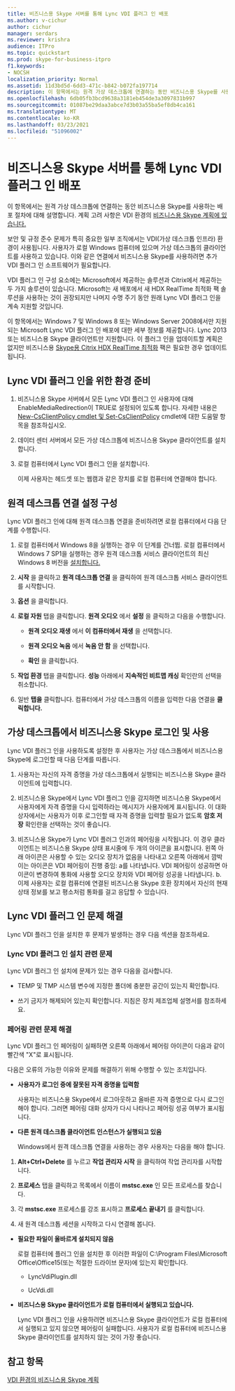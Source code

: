 ```yaml
---
title: 비즈니스용 Skype 서버를 통해 Lync VDI 플러그 인 배포
ms.author: v-cichur
author: cichur
manager: serdars
ms.reviewer: krishra
audience: ITPro
ms.topic: quickstart
ms.prod: skype-for-business-itpro
f1.keywords:
- NOCSH
localization_priority: Normal
ms.assetid: 11d3bd5d-6dd3-471c-b842-b072fa197714
description: 이 항목에서는 원격 가상 데스크톱에 연결하는 동안 비즈니스용 Skype를 사용하는 배포 절차에 대해 설명합니다.
ms.openlocfilehash: 6db05fb3bcd9638a3181eb454de3a3097831b997
ms.sourcegitcommit: 01087be29daa3abce7d3b03a55ba5ef8db4ca161
ms.translationtype: MT
ms.contentlocale: ko-KR
ms.lasthandoff: 03/23/2021
ms.locfileid: "51096002"
---
```

# <a name="deploy-the-lync-vdi-plug-in-with-skype-for-business-server"></a>비즈니스용 Skype 서버를 통해 Lync VDI 플러그 인 배포
 
이 항목에서는 원격 가상 데스크톱에 연결하는 동안 비즈니스용 Skype를 사용하는 배포 절차에 대해 설명합니다. 계획 고려 사항은 VDI 환경의 [비즈니스용 Skype 계획에 있습니다.](../../plan-your-deployment/clients-and-devices/vdi-environments.md)
  
보안 및 규정 준수 문제가 특히 중요한 일부 조직에서는 VDI(가상 데스크톱 인프라) 환경이 사용됩니다. 사용자가 로컬 Windows 컴퓨터에 있으며 가상 데스크톱의 클라이언트를 사용하고 있습니다. 이와 같은 연결에서 비즈니스용 Skype를 사용하려면 추가 VDI 플러그 인 소프트웨어가 필요합니다.
  
VDI 플러그 인 구성 요소에는 Microsoft에서 제공하는 솔루션과 Citrix에서 제공하는 두 가지 솔루션이 있습니다. Microsoft는 새 배포에서 새 HDX RealTime 최적화 팩 솔루션을 사용하는 것이 권장되지만 나머지 수명 주기 동안 원래 Lync VDI 플러그 인을 계속 지원할 것입니다. 
  
이 항목에서는 Windows 7 및 Windows 8 또는 Windows Server 2008에서만 지원되는 Microsoft Lync VDI 플러그 인 배포에 대한 세부 정보를 제공합니다. Lync 2013 또는 비즈니스용 Skype 클라이언트만 지원합니다. 이 플러그 인을 업데이트할 계획은 없지만 비즈니스용 [Skype용 Citrix HDX RealTime 최적화](../../plan-your-deployment/clients-and-devices/vdi-environments.md#Citrix_RT) 팩은 필요한 경우 업데이트됩니다.
  
## <a name="prepare-your-environment-for-the-lync-vdi-plug-in"></a>Lync VDI 플러그 인을 위한 환경 준비
<a name="Prepare_vdi"> </a>

1. 비즈니스용 Skype 서버에서 모든 Lync VDI 플러그 인 사용자에 대해 EnableMediaRedirection이 TRUE로 설정되어 있도록 합니다. 자세한 내용은 [New-CsClientPolicy cmdlet 및 Set-CsClientPolicy](/powershell/module/skype/new-csclientpolicy?view=skype-ps) cmdlet에 대한 도움말 항목을 참조하십시오. [](/powershell/module/skype/set-csclientpolicy?view=skype-ps)
    
2. 데이터 센터 서버에서 모든 가상 데스크톱에 비즈니스용 Skype 클라이언트를 설치합니다.
    
3. 로컬 컴퓨터에서 Lync VDI 플러그 인을 설치합니다.
    
    이제 사용자는 헤드셋 또는 웹캠과 같은 장치를 로컬 컴퓨터에 연결해야 합니다.
    
## <a name="configure-remote-desktop-connection-settings"></a>원격 데스크톱 연결 설정 구성
<a name="Prepare_vdi"> </a>

Lync VDI 플러그 인에 대해 원격 데스크톱 연결을 준비하려면 로컬 컴퓨터에서 다음 단계를 수행합니다.
  
1. 로컬 컴퓨터에서 Windows 8을 실행하는 경우 이 단계를 건너뜁. 로컬 컴퓨터에서 Windows 7 SP1을 실행하는 경우 원격 데스크톱 서비스 클라이언트의 최신 Windows 8 버전을 [설치합니다.](/windows-server/remote/remote-desktop-services/clients/remote-desktop-clients)
    
2. **시작** 을 클릭하고 **원격 데스크톱 연결** 을 클릭하여 원격 데스크톱 서비스 클라이언트를 시작합니다.
    
3. **옵션** 을 클릭합니다.
    
4. **로컬 자원** 탭을 클릭합니다. **원격 오디오** 에서 **설정** 을 클릭하고 다음을 수행합니다.
    
   - **원격 오디오 재생** 에서 **이 컴퓨터에서 재생** 을 선택합니다.
    
   - **원격 오디오 녹음** 에서 **녹음 안 함** 을 선택합니다.
    
   - **확인** 을 클릭합니다.
    
5. **작업 환경** 탭을 클릭합니다. **성능** 아래에서 **지속적인 비트맵 캐싱** 확인란의 선택을 취소합니다.
    
6. 일반 **탭을** 클릭합니다. 컴퓨터에서 가상 데스크톱의 이름을 입력한 다음 연결을 **클릭합니다.** 
    
## <a name="sign-in-and-use-skype-for-business-on-the-virtual-desktop"></a>가상 데스크톱에서 비즈니스용 Skype 로그인 및 사용
<a name="SfB_signin"> </a>

Lync VDI 플러그 인을 사용하도록 설정한 후 사용자는 가상 데스크톱에서 비즈니스용 Skype에 로그인할 때 다음 단계를 따릅니다.
  
1. 사용자는 자신의 자격 증명을 가상 데스크톱에서 실행되는 비즈니스용 Skype 클라이언트에 입력합니다.
    
2. 비즈니스용 Skype에서 Lync VDI 플러그 인을 감지하면 비즈니스용 Skype에서 사용자에게 자격 증명을 다시 입력하라는 메시지가 사용자에게 표시됩니다. 이 대화 상자에서는 사용자가 이후 로그인할 때 자격 증명을 입력할 필요가 없도록 **암호 저장** 확인란을 선택하는 것이 좋습니다.
    
3. 비즈니스용 Skype가 Lync VDI 플러그 인과의 페어링을 시작됩니다. 이 경우 클라이언트는 비즈니스용 Skype 상태 표시줄에 두 개의 아이콘을 표시합니다. 왼쪽 아래 아이콘은 사용할 수 있는 오디오 장치가 없음을 나타내고 오른쪽 아래에서 깜박이는 아이콘은 VDI 페어링이 진행 중임: a를 나타냅니다. VDI 페어링이 성공하면 아이콘이 변경하여 통화에 사용할 오디오 장치와 VDI 페어링 성공을 나타냅니다. b. 이제 사용자는 로컬 컴퓨터에 연결된 비즈니스용 Skype 호환 장치에서 자신의 현재 상태 정보를 보고 평소처럼 통화를 걸고 응답할 수 있습니다.
    
## <a name="troubleshoot-the-lync-vdi-plug-in"></a>Lync VDI 플러그 인 문제 해결
<a name="tshoot_VDI"> </a>

Lync VDI 플러그 인을 설치한 후 문제가 발생하는 경우 다음 섹션을 참조하세요.
  
### <a name="issues-with-installing-the-lync-vdi-plug-in"></a>Lync VDI 플러그 인 설치 관련 문제

Lync VDI 플러그 인 설치에 문제가 있는 경우 다음을 검사합니다.
  
- TEMP 및 TMP 시스템 변수에 지정한 폴더에 충분한 공간이 있는지 확인합니다.
    
- 쓰기 금지가 해제되어 있는지 확인합니다. 지침은 장치 제조업체 설명서를 참조하세요.
    
### <a name="troubleshooting-issues-with-pairing"></a>페어링 관련 문제 해결

Lync VDI 플러그 인 페어링이 실패하면 오른쪽 아래에서 페어링 아이콘이 다음과 같이 빨간색 "X"로 표시됩니다. 
  
다음은 오류의 가능한 이유와 문제를 해결하기 위해 수행할 수 있는 조치입니다. 
  
- **사용자가 로그인 중에 잘못된 자격 증명을 입력함**
    
    사용자는 비즈니스용 Skype에서 로그아웃하고 올바른 자격 증명으로 다시 로그인해야 합니다. 그러면 페어링 대화 상자가 다시 나타나고 페어링 성공 여부가 표시됩니다.
    
- **다른 원격 데스크톱 클라이언트 인스턴스가 실행되고 있음**
    
    Windows에서 원격 데스크톱 연결을 사용하는 경우 사용자는 다음을 해야 합니다.
    
1. **Alt+Ctrl+Delete** 를 누르고 **작업 관리자 시작** 을 클릭하여 작업 관리자를 시작합니다.
    
2. **프로세스** 탭을 클릭하고 목록에서 이름이 **mstsc.exe** 인 모든 프로세스를 찾습니다.
    
3. 각 **mstsc.exe** 프로세스를 강조 표시하고 **프로세스 끝내기** 를 클릭합니다. 
    
4. 새 원격 데스크톱 세션을 시작하고 다시 연결해 봅니다. 
    
- **필요한 파일이 올바르게 설치되지 않음**
    
    로컬 컴퓨터에 플러그 인을 설치한 후 이러한 파일이 C:\Program Files\Microsoft Office\Office15(또는 적절한 드라이브 문자)에 있는지 확인합니다.
    
  - LyncVdiPlugin.dll
    
  - UcVdi.dll
    
- **비즈니스용 Skype 클라이언트가 로컬 컴퓨터에서 실행되고 있습니다.**
    
    Lync VDI 플러그 인을 사용하려면 비즈니스용 Skype 클라이언트가 로컬 컴퓨터에서 실행되고 있지 않으면 페어링이 실패합니다. 사용자가 로컬 컴퓨터에 비즈니스용 Skype 클라이언트를 설치하지 않는 것이 가장 좋습니다.
    
## <a name="see-also"></a>참고 항목
<a name="tshoot_VDI"> </a>

[VDI 환경의 비즈니스용 Skype 계획](../../plan-your-deployment/clients-and-devices/vdi-environments.md)
